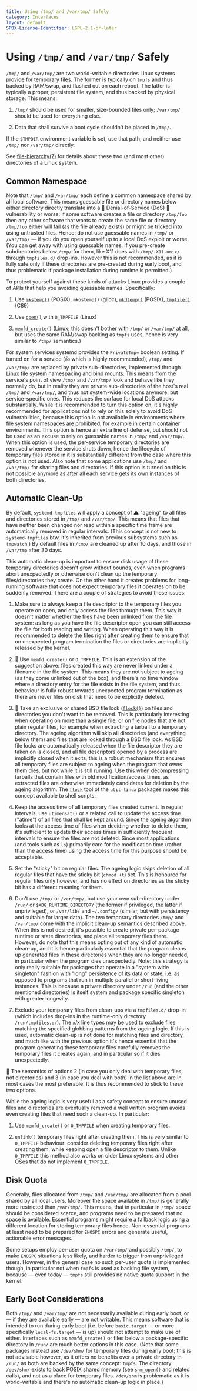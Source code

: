 ```yaml
---
title: Using /tmp/ and /var/tmp/ Safely
category: Interfaces
layout: default
SPDX-License-Identifier: LGPL-2.1-or-later
---
```


# Using `/tmp/` and `/var/tmp/` Safely

`/tmp/` and `/var/tmp/` are two world-writable directories Linux systems
provide for temporary files. The former is typically on `tmpfs` and thus
backed by RAM/swap, and flushed out on each reboot. The latter is typically a
proper, persistent file system, and thus backed by physical storage. This
means:

1. `/tmp/` should be used for smaller, size-bounded files only; `/var/tmp/`
   should be used for everything else.

2. Data that shall survive a boot cycle shouldn't be placed in `/tmp/`.

If the `$TMPDIR` environment variable is set, use that path, and neither use
`/tmp/` nor `/var/tmp/` directly.

See
[file-hierarchy(7)](https://www.freedesktop.org/software/systemd/man/file-hierarchy.html)
for details about these two (and most other) directories of a Linux system.

## Common Namespace

Note that `/tmp/` and `/var/tmp/` each define a common namespace shared by all
local software. This means guessable file or directory names below either
directory directly translate into a 🚨 Denial-of-Service (DoS) 🚨 vulnerability
or worse: if some software creates a file or directory `/tmp/foo` then any
other software that wants to create the same file or directory `/tmp/foo`
either will fail (as the file already exists) or might be tricked into using
untrusted files. Hence: do not use guessable names in `/tmp/` or `/var/tmp/` —
if you do you open yourself up to a local DoS exploit or worse. (You can get
away with using guessable names, if you pre-create subdirectories below `/tmp/`
for them, like X11 does with `/tmp/.X11-unix/` through `tmpfiles.d/`
drop-ins. However this is not recommended, as it is fully safe only if these
directories are pre-created during early boot, and thus problematic if package
installation during runtime is permitted.)

To protect yourself against these kinds of attacks Linux provides a couple of
APIs that help you avoiding guessable names. Specifically:

1. Use [`mkstemp()`](https://man7.org/linux/man-pages/man3/mkstemp.3.html)
   (POSIX), `mkostemp()` (glibc),
   [`mkdtemp()`](https://man7.org/linux/man-pages/man3/mkdtemp.3.html) (POSIX),
   [`tmpfile()`](https://man7.org/linux/man-pages/man3/tmpfile.3.html) (C89)

2. Use [`open()`](https://man7.org/linux/man-pages/man2/open.2.html) with
   `O_TMPFILE` (Linux)

3. [`memfd_create()`](https://man7.org/linux/man-pages/man2/memfd_create.2.html)
   (Linux; this doesn't bother with `/tmp/` or `/var/tmp/` at all, but uses the
   same RAM/swap backing as `tmpfs` uses, hence is very similar to `/tmp/`
   semantics.)

For system services systemd provides the `PrivateTmp=` boolean setting. If
turned on for a service (👍 which is highly recommended), `/tmp/` and
`/var/tmp/` are replaced by private sub-directories, implemented through Linux
file system namespacing and bind mounts. This means from the service's point of
view `/tmp/` and `/var/tmp/` look and behave like they normally do, but in
reality they are private sub-directories of the host's real `/tmp/` and
`/var/tmp/`, and thus not system-wide locations anymore, but service-specific
ones. This reduces the surface for local DoS attacks substantially. While it is
recommended to turn this option on, it's highly recommended for applications
not to rely on this solely to avoid DoS vulnerabilities, because this option is
not available in environments where file system namespaces are prohibited, for
example in certain container environments. This option is hence an extra line
of defense, but should not be used as an excuse to rely on guessable names in
`/tmp/` and `/var/tmp/`. When this option is used, the per-service temporary
directories are removed whenever the service shuts down, hence the lifecycle of
temporary files stored in it is substantially different from the case where
this option is not used. Also note that some applications use `/tmp/` and
`/var/tmp/` for sharing files and directories. If this option is turned on this
is not possible anymore as after all each service gets its own instances of
both directories.

## Automatic Clean-Up

By default, `systemd-tmpfiles` will apply a concept of ⚠️ "ageing" to all files
and directories stored in `/tmp/` and `/var/tmp/`. This means that files that
have neither been changed nor read within a specific time frame are
automatically removed in regular intervals. (This concept is not new to
`systemd-tmpfiles` btw, it's inherited from previous subsystems such as
`tmpwatch`.) By default files in `/tmp/` are cleaned up after 10 days, and
those in `/var/tmp` after 30 days.

This automatic clean-up is important to ensure disk usage of these temporary
directories doesn't grow without bounds, even when programs abort unexpectedly
or otherwise don't clean up the temporary files/directories they create. On the
other hand it creates problems for long-running software that does not expect
temporary files it operates on to be suddenly removed. There are a couple of
strategies to avoid these issues:

1. Make sure to always keep a file descriptor to the temporary files you
   operate on open, and only access the files through them. This way it doesn't
   matter whether the files have been unlinked from the file system: as long as
   you have the file descriptor open you can still access the file for both
   reading and writing. When operating this way it is recommended to delete the
   files right after creating them to ensure that on unexpected program
   termination the files or directories are implicitly released by the kernel.

2. 🥇 Use `memfd_create()` or `O_TMPFILE`. This is an extension of the
   suggestion above: files created this way are never linked under a filename
   in the file system. This means they are not subject to ageing (as they come
   unlinked out of the box), and there's no time window where a directory entry
   for the file exists in the file system, and thus behaviour is fully robust
   towards unexpected program termination as there are never files on disk that
   need to be explicitly deleted.

3. 🥇 Take an exclusive or shared BSD file lock ([`flock()`](
   https://man7.org/linux/man-pages/man2/flock.2.html)) on files and directories
   you don't want to be removed. This is particularly interesting when operating
   on more than a single file, or on file nodes that are not plain regular files,
   for example when extracting a tarball to a temporary directory. The ageing
   algorithm will skip all directories (and everything below them) and files that
   are locked through a BSD file lock. As BSD file locks are automatically released
   when the file descriptor they are taken on is closed, and all file
   descriptors opened by a process are implicitly closed when it exits, this is
   a robust mechanism that ensures all temporary files are subject to ageing
   when the program that owns them dies, but not while it is still running. Use
   this when decompressing tarballs that contain files with old
   modification/access times, as extracted files are otherwise immediately
   candidates for deletion by the ageing algorithm. The
   [`flock`](https://man7.org/linux/man-pages/man1/flock.1.html) tool of the
   `util-linux` packages makes this concept available to shell scripts.

4. Keep the access time of all temporary files created current. In regular
   intervals, use `utimensat()` or a related call to update the access time
   ("atime") of all files that shall be kept around. Since the ageing algorithm
   looks at the access time of files when deciding whether to delete them, it's
   sufficient to update their access times in sufficiently frequent intervals to
   ensure the files are not deleted. Since most applications (and tools such as
   `ls`) primarily care for the modification time (rather than the access time)
   using the access time for this purpose should be acceptable.

5. Set the "sticky" bit on regular files. The ageing logic skips deletion of
   all regular files that have the sticky bit (`chmod +t`) set. This is
   honoured for regular files only however, and has no effect on directories as
   the sticky bit has a different meaning for them.

6. Don't use `/tmp/` or `/var/tmp/`, but use your own sub-directory under
   `/run/` or `$XDG_RUNTIME_DIRECTORY` (the former if privileged, the latter if
   unprivileged), or `/var/lib/` and `~/.config/` (similar, but with
   persistency and suitable for larger data). The two temporary directories
   `/tmp/` and `/var/tmp/` come with the implicit clean-up semantics described
   above. When this is not desired, it's possible to create private per-package
   runtime or state directories, and place all temporary files there. However,
   do note that this means opting out of any kind of automatic clean-up, and it
   is hence particularly essential that the program cleans up generated files
   in these directories when they are no longer needed, in particular when the
   program dies unexpectedly. Note: this strategy is only really suitable for
   packages that operate in a "system wide singleton" fashion with "long"
   persistence of its data or state, i.e. as opposed to programs that run in
   multiple parallel or short-living instances. This is because a private
   directory under `/run` (and the other mentioned directories) is itself
   system and package specific singleton with greater longevity.

5. Exclude your temporary files from clean-ups via a `tmpfiles.d/` drop-in
   (which includes drop-ins in the runtime-only directory
   `/run/tmpfiles.d/`). The `x`/`X` line types may be used to exclude files
   matching the specified globbing patterns from the ageing logic. If this is
   used, automatic clean-up is not done for matching files and directory, and
   much like with the previous option it's hence essential that the program
   generating these temporary files carefully removes the temporary files it
   creates again, and in particular so if it dies unexpectedly.

🥇 The semantics of options 2 (in case you only deal with temporary files, not
directories) and 3 (in case you deal with both) in the list above are in most
cases the most preferable. It is thus recommended to stick to these two
options.

While the ageing logic is very useful as a safety concept to ensure unused
files and directories are eventually removed a well written program avoids even
creating files that need such a clean-up. In particular:

1. Use `memfd_create()` or `O_TMPFILE` when creating temporary files.

2. `unlink()` temporary files right after creating them. This is very similar
   to `O_TMPFILE` behaviour: consider deleting temporary files right after
   creating them, while keeping open a file descriptor to them. Unlike
   `O_TMPFILE` this method also works on older Linux systems and other OSes
   that do not implement `O_TMPFILE`.

## Disk Quota

Generally, files allocated from `/tmp/` and `/var/tmp/` are allocated from a
pool shared by all local users. Moreover the space available in `/tmp/` is
generally more restricted than `/var/tmp/`. This means, that in particular in
`/tmp/` space should be considered scarce, and programs need to be prepared
that no space is available. Essential programs might require a fallback logic
using a different location for storing temporary files hence. Non-essential
programs at least need to be prepared for `ENOSPC` errors and generate useful,
actionable error messages.

Some setups employ per-user quota on `/var/tmp/` and possibly `/tmp/`, to make
`ENOSPC` situations less likely, and harder to trigger from unprivileged
users. However, in the general case no such per-user quota is implemented
though, in particular not when `tmpfs` is used as backing file system, because
— even today — `tmpfs` still provides no native quota support in the kernel.

## Early Boot Considerations

Both `/tmp/` and `/var/tmp/` are not necessarily available during early boot,
or — if they are available early — are not writable. This means software that
is intended to run during early boot (i.e. before `basic.target` — or more
specifically `local-fs.target` — is up) should not attempt to make use of
either. Interfaces such as `memfd_create()` or files below a package-specific
directory in `/run/` are much better options in this case. (Note that some
packages instead use `/dev/shm/` for temporary files during early boot; this is
not advisable however, as it offers no benefits over a private directory in
`/run/` as both are backed by the same concept: `tmpfs`. The directory
`/dev/shm/` exists to back POSIX shared memory (see
[`shm_open()`](https://man7.org/linux/man-pages/man3/shm_open.3.html) and
related calls), and not as a place for temporary files. `/dev/shm` is
problematic as it is world-writable and there's no automatic clean-up logic in
place.)

